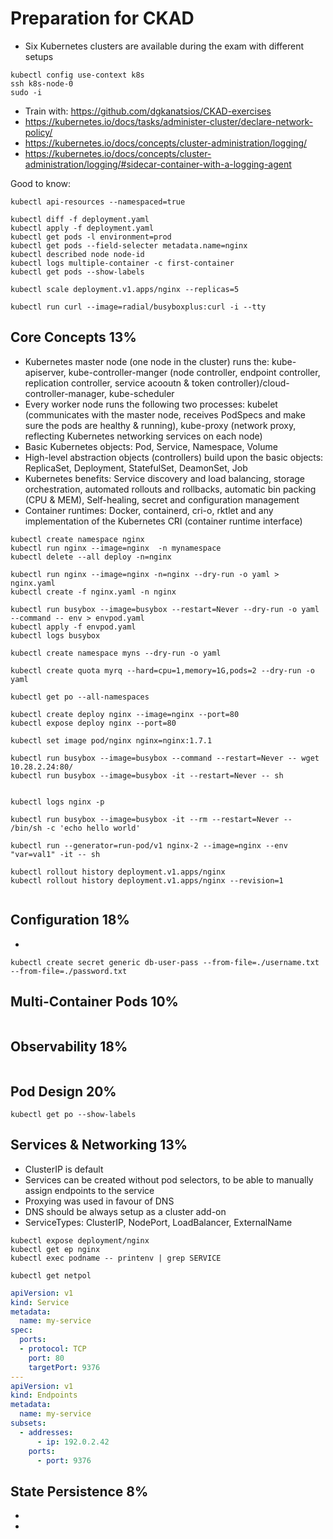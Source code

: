 # Preparation for CKAD

* Six Kubernetes clusters are available during the exam with different setups

```shell
kubectl config use-context k8s
ssh k8s-node-0
sudo -i
```

* Train with: https://github.com/dgkanatsios/CKAD-exercises
* https://kubernetes.io/docs/tasks/administer-cluster/declare-network-policy/
* https://kubernetes.io/docs/concepts/cluster-administration/logging/
* https://kubernetes.io/docs/concepts/cluster-administration/logging/#sidecar-container-with-a-logging-agent

Good to know:

```shell
kubectl api-resources --namespaced=true

kubectl diff -f deployment.yaml
kubectl apply -f deployment.yaml
kubectl get pods -l environment=prod
kubectl get pods --field-selecter metadata.name=nginx
kubectl described node node-id
kubectl logs multiple-container -c first-container
kubectl get pods --show-labels

kubectl scale deployment.v1.apps/nginx --replicas=5

kubectl run curl --image=radial/busyboxplus:curl -i --tty

```

## Core Concepts 13%

* Kubernetes master node (one node in the cluster) runs the: kube-apiserver, kube-controller-manger (node controller, endpoint controller, replication controller, service acooutn & token controller)/cloud-controller-manager, kube-scheduler
* Every worker node runs the following two processes: kubelet (communicates with the master node, receives PodSpecs and make sure the pods are healthy & running), kube-proxy (network proxy, reflecting Kubernetes networking services on each node)
* Basic Kubernetes objects: Pod, Service, Namespace, Volume
* High-level abstraction objects (controllers) build upon the basic objects: ReplicaSet, Deployment, StatefulSet, DeamonSet, Job
* Kubernetes benefits: Service discovery and load balancing, storage orchestration, automated rollouts and rollbacks, automatic bin packing (CPU & MEM), Self-healing, secret and configuration management
* Container runtimes: Docker, containerd, cri-o, rktlet and any implementation of the Kubernetes CRI (container runtime interface)


```shell
kubectl create namespace nginx
kubectl run nginx --image=nginx  -n mynamespace
kubectl delete --all deploy -n=nginx

kubectl run nginx --image=nginx -n=nginx --dry-run -o yaml > nginx.yaml
kubectl create -f nginx.yaml -n nginx

kubectl run busybox --image=busybox --restart=Never --dry-run -o yaml --command -- env > envpod.yaml
kubectl apply -f envpod.yaml
kubectl logs busybox

kubectl create namespace myns --dry-run -o yaml

kubectl create quota myrq --hard=cpu=1,memory=1G,pods=2 --dry-run -o yaml

kubectl get po --all-namespaces

kubectl create deploy nginx --image=nginx --port=80
kubectl expose deploy nginx --port=80

kubectl set image pod/nginx nginx=nginx:1.7.1

kubectl run busybox --image=busybox --command --restart=Never -- wget 10.28.2.24:80/
kubectl run busybox --image=busybox -it --restart=Never -- sh


kubectl logs nginx -p

kubectl run busybox --image=busybox -it --rm --restart=Never -- /bin/sh -c 'echo hello world'

kubectl run --generator=run-pod/v1 nginx-2 --image=nginx --env "var=val1" -it -- sh

kubectl rollout history deployment.v1.apps/nginx
kubectl rollout history deployment.v1.apps/nginx --revision=1


```


## Configuration 18%

* 

```shell
kubectl create secret generic db-user-pass --from-file=./username.txt --from-file=./password.txt

```

## Multi-Container Pods 10%




```shell

```

## Observability 18%


```shell

```

## Pod Design 20%


```shell
kubectl get po --show-labels
```

## Services & Networking 13%

* ClusterIP is default
* Services can be created without pod selectors, to be able to manually assign endpoints to the service
* Proxying was used in favour of DNS
* DNS should be always setup as a cluster add-on
* ServiceTypes: ClusterIP, NodePort, LoadBalancer, ExternalName

```shell
kubectl expose deployment/nginx
kubectl get ep nginx
kubectl exec podname -- printenv | grep SERVICE

kubectl get netpol

```

```yaml
apiVersion: v1
kind: Service
metadata:
  name: my-service
spec:
  ports:
  - protocol: TCP
    port: 80
    targetPort: 9376
---
apiVersion: v1
kind: Endpoints
metadata:
  name: my-service
subsets:
  - addresses:
      - ip: 192.0.2.42
    ports:
      - port: 9376
```

## State Persistence 8%

*
*


```shell


```